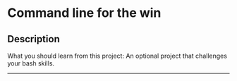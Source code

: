 # Command line for the win

## Description
What you should learn from this project:
An optional project that challenges your bash skills.

---

